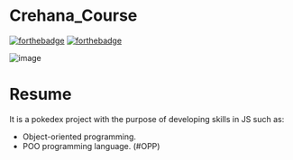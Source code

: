 # Crehana_Course

[![forthebadge](https://forthebadge.com/images/badges/made-with-javascript.svg)](https://forthebadge.com)
[![forthebadge](http://forthebadge.com/images/badges/built-with-love.svg)](http://forthebadge.com)

![image]()

# Resume

It is a pokedex project with the purpose of developing skills in JS such as:
- Object-oriented programming.
- POO programming language. (#OPP)
